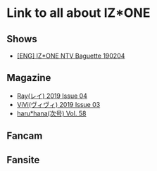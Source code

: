 # Link to all about IZ*ONE

## Shows
- [[ENG] IZ*ONE NTV Baguette 190204](https://www.youtube.com/watch?v=dgjBx73mjtU&feature=youtu.be)

## Magazine
- [Ray(レイ) 2019 Issue 04](https://www.amazon.co.jp/Ray-%E3%83%AC%E3%82%A4-2019%E5%B9%B4-04%E6%9C%88%E5%8F%B7-Ray%E7%B7%A8%E9%9B%86%E9%83%A8/dp/B07N3RG7GQ/ref=sr_1_1?ie=UTF8&qid=1551022146&sr=8-1&keywords=ray+2019%E5%B9%B44%E6%9C%88%E5%8F%B7)
- [ViVi(ヴィヴィ) 2019 Issue 03](https://www.amazon.co.jp/ViVi-%E3%83%B4%E3%82%A3%E3%83%B4%E3%82%A3-2019%E5%B9%B4-03-%E6%9C%88%E5%8F%B7/dp/B07M6RTWSD/ref=sr_1_2?ie=UTF8&qid=1551022220&sr=8-2&keywords=vivi)
- [haru*hana(次号) Vol. 58]()

## Fancam

## Fansite
